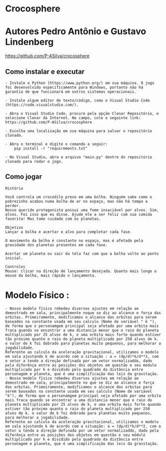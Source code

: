 # Crocosphere

# Autores Pedro Antônio e Gustavo Lindenberg

https://github.com/P-ASilva/crocosphere

## Como instalar e executar
    - Instale o Python (https://www.python.org/) em sua máquina. O jogo foi desenvolvido especificamente para Windows, portanto não há garantia de que funcionará em outros sistemas operacionais.

    - Instale algum editor de texto/código, como o Visual Studio Code (https://code.visualstudio.com/).

    - Abra o Visual Studio Code, procure pela opção Clonar Repositório, e selecione Clonar da Internet. No campo, cole o seguinte link: https://github.com/P-ASilva/crocosphere

    - Escolha uma localização em sua máquina para salvar o repositório clonado.

    - Abra o terminal e digite o comando a seguir:
        pip install -r "requirements.txt"

    - No Visual Studio, abra o arquivo "main.py" dentro do repositório clonado para rodar o jogo.


## Como jogar
    História

    Você controla um crocodilo preso em uma bolha. Ninguém sabe como o pobrezinho acabou numa bolha de ar no espaço, mas não há tempo a perder.
    Nosso querido protagonista possui uma fome insaciável por alvos. Sim, alvos. Foi isso que eu disse. Ajude ele a ser feliz com sua comida favorita! Mas tome cuidado com os planetas.

    Objetivo
    Lançar a bolha e acertar o alvo para completar cada fase.

    O movimento da bolha é constante no espaço, mas é afetado pela gravidade dos planetas presentes em cada fase.

    Acertar um planeta ou sair da tela faz com que a bolha volte ao ponto inicial.

    Controles
    Mouse: clicar na direção de lançamento desejada. Quanto mais longe o mouse da bolha, mais rápido o lançamento.

# Modelo Físico :
    - Nosso modelo físico rebedeu diversos ajustes em relação ao demostrado em sala, principalmente noque se diz ao alcance e força das orbitas. Primeiramente, modificamos o alcance das orbitas para serem baseados na constante usada em seu calculo (Nome de variável " k "), de forma que o personamgem principal seja afetado por uma orbita mais fraca quando se encontrar a uma distancia menor que o raio do planeta multiplicado por 25 alvos de k, e uma orbita mais forte quando estiver tão próximo quanto o raio do planeta multiplicado por 250 alvos de k. o valor de k foi dobrado para planetas muito pequenos, para melhorar a jogabilidade.
    Referente ao calculo da aceleração gravitacional, utilizamos o modelo em sala ajustando k de acordo com a situação : a = (dp/d)*k/d**2, com o vetor a tendo a direção definada por um vetor normalizaddo, dado pela diferênça entre as posições dos objetos em questão e seu módulo multiplicado por k e dividido pelo quadrado da distância entre personagem e planeta, que é uma simplificação das leis da gravitação.
    - Nosso modelo físico rebedeu diversos ajustes em relação ao demostrado em sala, principalmente no que se diz ao alcance e força das orbitas. Primeiramente, modificamos o alcance das orbitas para serem baseados na constante usada em seu calculo (Nome de variável "k"), de forma que o personamgem principal seja afetado por uma orbita mais fraca quando se encontrar a uma distancia menor que o raio do planeta multiplicado por 25 alvos de k, e uma orbita mais forte quando estiver tão próximo quanto o raio do planeta multiplicado por 250 alvos de k. o valor de k foi dobrado para planetas muito pequenos, para melhorar a jogabilidade.
    Referente ao calculo da aceleração gravitacional, utilizamos o modelo em sala ajustando k de acordo com a situação: a = (dp/d)*k/d**2, com o vetor a tendo a direção definada por um vetor normalizaddo, dado pela diferênça entre as posições dos objetos em questão e seu módulo multiplicado por k e dividido pelo quadrado da distância entre personagem e planeta, que é uma simplificação das leis da gravitação.
